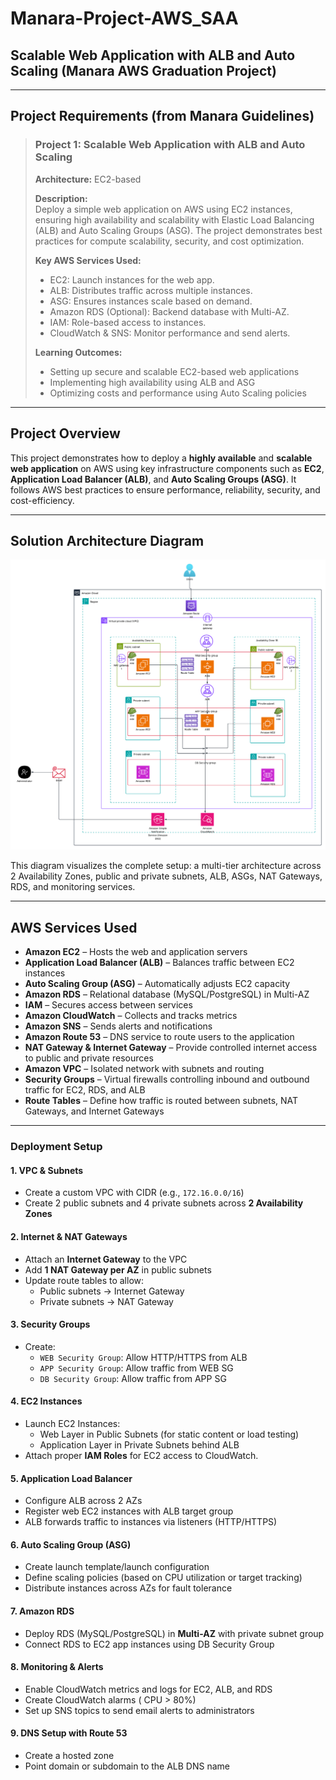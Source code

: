 # Manara-Project-AWS_SAA 
## Scalable Web Application with ALB and Auto Scaling (Manara AWS Graduation Project)

---

## Project Requirements (from Manara Guidelines)

> ### Project 1: Scalable Web Application with ALB and Auto Scaling  
> **Architecture:** EC2-based  
>  
> **Description:**  
> Deploy a simple web application on AWS using EC2 instances, ensuring high availability and scalability with Elastic Load Balancing (ALB) and Auto Scaling Groups (ASG). The project demonstrates best practices for compute scalability, security, and cost optimization.  
>  
> **Key AWS Services Used:**  
> - EC2: Launch instances for the web app.  
> - ALB: Distributes traffic across multiple instances.  
> - ASG: Ensures instances scale based on demand.  
> - Amazon RDS (Optional): Backend database with Multi-AZ.  
> - IAM: Role-based access to instances.  
> - CloudWatch & SNS: Monitor performance and send alerts.  
>  
> **Learning Outcomes:**  
> - Setting up secure and scalable EC2-based web applications  
> - Implementing high availability using ALB and ASG  
> - Optimizing costs and performance using Auto Scaling policies  

---

## Project Overview

This project demonstrates how to deploy a **highly available** and **scalable web application** on AWS using key infrastructure components such as **EC2**, **Application Load Balancer (ALB)**, and **Auto Scaling Groups (ASG)**. It follows AWS best practices to ensure performance, reliability, security, and cost-efficiency.

---

## Solution Architecture Diagram

![AWS_SAA-diagram](https://raw.githubusercontent.com/ahmed323salama/Manara-Project-AWS_SAA/refs/heads/main/AWS_SAA-diagram.png)

This diagram visualizes the complete setup: a multi-tier architecture across 2 Availability Zones, public and private subnets, ALB, ASGs, NAT Gateways, RDS, and monitoring services.

---

## AWS Services Used

- **Amazon EC2** – Hosts the web and application servers
- **Application Load Balancer (ALB)** – Balances traffic between EC2 instances
- **Auto Scaling Group (ASG)** – Automatically adjusts EC2 capacity
- **Amazon RDS** – Relational database (MySQL/PostgreSQL) in Multi-AZ
- **IAM** – Secures access between services
- **Amazon CloudWatch** – Collects and tracks metrics
- **Amazon SNS** – Sends alerts and notifications
- **Amazon Route 53** – DNS service to route users to the application
- **NAT Gateway & Internet Gateway** – Provide controlled internet access to public and private resources
- **Amazon VPC** – Isolated network with subnets and routing
- **Security Groups** – Virtual firewalls controlling inbound and outbound traffic for EC2, RDS, and ALB
- **Route Tables** – Define how traffic is routed between subnets, NAT Gateways, and Internet Gateways

---

### Deployment Setup

#### 1. **VPC & Subnets**
- Create a custom VPC with CIDR (e.g., `172.16.0.0/16`)
- Create 2 public subnets and 4 private subnets across **2 Availability Zones**

#### 2. **Internet & NAT Gateways**
- Attach an **Internet Gateway** to the VPC  
- Add **1 NAT Gateway per AZ** in public subnets  
- Update route tables to allow:
  - Public subnets → Internet Gateway
  - Private subnets → NAT Gateway  

#### 3. **Security Groups**
- Create:
  - `WEB Security Group`: Allow HTTP/HTTPS from ALB  
  - `APP Security Group`: Allow traffic from WEB SG  
  - `DB Security Group`: Allow traffic from APP SG  

#### 4. **EC2 Instances**
- Launch EC2 Instances:
  - Web Layer in Public Subnets (for static content or load testing)
  - Application Layer in Private Subnets behind ALB  
- Attach proper **IAM Roles** for EC2 access to CloudWatch.

#### 5. **Application Load Balancer**
- Configure ALB across 2 AZs  
- Register web EC2 instances with ALB target group  
- ALB forwards traffic to instances via listeners (HTTP/HTTPS)

#### 6. **Auto Scaling Group (ASG)**
- Create launch template/launch configuration  
- Define scaling policies (based on CPU utilization or target tracking)  
- Distribute instances across AZs for fault tolerance  

#### 7. **Amazon RDS**
- Deploy RDS (MySQL/PostgreSQL) in **Multi-AZ** with private subnet group  
- Connect RDS to EC2 app instances using DB Security Group  

#### 8. **Monitoring & Alerts**
- Enable CloudWatch metrics and logs for EC2, ALB, and RDS  
- Create CloudWatch alarms ( CPU > 80%)  
- Set up SNS topics to send email alerts to administrators

#### 9. **DNS Setup with Route 53**
- Create a hosted zone  
- Point domain or subdomain to the ALB DNS name


